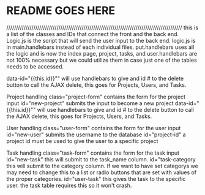 # README GOES HERE



///////////////////////////////////////////////////////////////////////////////////////////
this is a list of the classes and IDs that connect the front and the back end. 
Logic.js is the script that will send the user input to the back end. logic.js is in main.handlebars instead of each individual files. 
put.handlebars uses all the logic and is now the index page, project, tasks, and user.handlebars are not 100% necessary but we could utilize them in case just one of the tables needs to be accessed. 

data-id="{{this.id}}"" will use handlebars to give and id # to the delete button to call the AJAX delete, this goes for Projects, Users, and Tasks.

Project handling
class="project-form" contains the form for the project input 
id="new-project" submits the input to become a new project
data-id="{{this.id}}"" will use handlebars to give and id # to the delete button to call the AJAX delete, this goes for Projects, Users, and Tasks.

User handling
class="user-form" contains the form for the user input
id="new-user" submits the username to the database
id="project-id" a project id must be used to give the user to a specific project

Task handling
class="task-form" contains the form for the task input
id="new-task" this will submit to the task_name column. 
id="task-category this will submit to the category column. If we want to have set categorys we may need to change this to a list or radio buttons that are set with values of the proper categories. 
id="user-task" this gives the task to the specific user. the task table requires this so it won't crash. 